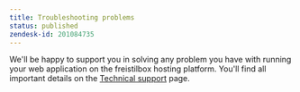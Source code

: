 ```yaml
---
title: Troubleshooting problems
status: published
zendesk-id: 201084735
---
```


We'll be happy to support you in solving any problem you have with running your web application on the freistilbox hosting platform. You'll find all important details on the [Technical support](/basics/support) page.
